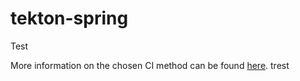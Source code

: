 # tekton-spring

Test

More information on the chosen CI method can be found [here](https://github.com/kenshinbon/tekton-spring/blob/main/CI.md).
trest
